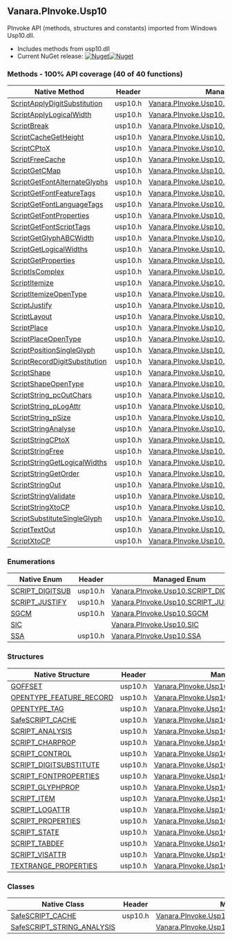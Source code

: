 ## Vanara.PInvoke.Usp10  
PInvoke API (methods, structures and constants) imported from Windows Usp10.dll.

- Includes methods from usp10.dll  
- Current NuGet release: [![Nuget](https://img.shields.io/nuget/v/Vanara.PInvoke.Usp10?logo=nuget&style=flat-square)![Nuget](https://img.shields.io/nuget/dt/Vanara.PInvoke.Usp10?label=%20&style=flat-square)](https://www.nuget.org/packages/Vanara.PInvoke.Usp10)  
### Methods - 100% API coverage (40 of 40 functions)  
Native Method | Header | Managed Method  
--- | --- | ---  
[ScriptApplyDigitSubstitution](https://www.google.com/search?num=5&q=ScriptApplyDigitSubstitution+site%3Adocs.microsoft.com) | usp10.h | [Vanara.PInvoke.Usp10.ScriptApplyDigitSubstitution](https://github.com/dahall/Vanara/search?l=C%23&q=ScriptApplyDigitSubstitution)  
[ScriptApplyLogicalWidth](https://www.google.com/search?num=5&q=ScriptApplyLogicalWidth+site%3Adocs.microsoft.com) | usp10.h | [Vanara.PInvoke.Usp10.ScriptApplyLogicalWidth](https://github.com/dahall/Vanara/search?l=C%23&q=ScriptApplyLogicalWidth)  
[ScriptBreak](https://www.google.com/search?num=5&q=ScriptBreak+site%3Adocs.microsoft.com) | usp10.h | [Vanara.PInvoke.Usp10.ScriptBreak](https://github.com/dahall/Vanara/search?l=C%23&q=ScriptBreak)  
[ScriptCacheGetHeight](https://www.google.com/search?num=5&q=ScriptCacheGetHeight+site%3Adocs.microsoft.com) | usp10.h | [Vanara.PInvoke.Usp10.ScriptCacheGetHeight](https://github.com/dahall/Vanara/search?l=C%23&q=ScriptCacheGetHeight)  
[ScriptCPtoX](https://www.google.com/search?num=5&q=ScriptCPtoX+site%3Adocs.microsoft.com) | usp10.h | [Vanara.PInvoke.Usp10.ScriptCPtoX](https://github.com/dahall/Vanara/search?l=C%23&q=ScriptCPtoX)  
[ScriptFreeCache](https://www.google.com/search?num=5&q=ScriptFreeCache+site%3Adocs.microsoft.com) | usp10.h | [Vanara.PInvoke.Usp10.ScriptFreeCache](https://github.com/dahall/Vanara/search?l=C%23&q=ScriptFreeCache)  
[ScriptGetCMap](https://www.google.com/search?num=5&q=ScriptGetCMap+site%3Adocs.microsoft.com) | usp10.h | [Vanara.PInvoke.Usp10.ScriptGetCMap](https://github.com/dahall/Vanara/search?l=C%23&q=ScriptGetCMap)  
[ScriptGetFontAlternateGlyphs](https://www.google.com/search?num=5&q=ScriptGetFontAlternateGlyphs+site%3Adocs.microsoft.com) | usp10.h | [Vanara.PInvoke.Usp10.ScriptGetFontAlternateGlyphs](https://github.com/dahall/Vanara/search?l=C%23&q=ScriptGetFontAlternateGlyphs)  
[ScriptGetFontFeatureTags](https://www.google.com/search?num=5&q=ScriptGetFontFeatureTags+site%3Adocs.microsoft.com) | usp10.h | [Vanara.PInvoke.Usp10.ScriptGetFontFeatureTags](https://github.com/dahall/Vanara/search?l=C%23&q=ScriptGetFontFeatureTags)  
[ScriptGetFontLanguageTags](https://www.google.com/search?num=5&q=ScriptGetFontLanguageTags+site%3Adocs.microsoft.com) | usp10.h | [Vanara.PInvoke.Usp10.ScriptGetFontLanguageTags](https://github.com/dahall/Vanara/search?l=C%23&q=ScriptGetFontLanguageTags)  
[ScriptGetFontProperties](https://www.google.com/search?num=5&q=ScriptGetFontProperties+site%3Adocs.microsoft.com) | usp10.h | [Vanara.PInvoke.Usp10.ScriptGetFontProperties](https://github.com/dahall/Vanara/search?l=C%23&q=ScriptGetFontProperties)  
[ScriptGetFontScriptTags](https://www.google.com/search?num=5&q=ScriptGetFontScriptTags+site%3Adocs.microsoft.com) | usp10.h | [Vanara.PInvoke.Usp10.ScriptGetFontScriptTags](https://github.com/dahall/Vanara/search?l=C%23&q=ScriptGetFontScriptTags)  
[ScriptGetGlyphABCWidth](https://www.google.com/search?num=5&q=ScriptGetGlyphABCWidth+site%3Adocs.microsoft.com) | usp10.h | [Vanara.PInvoke.Usp10.ScriptGetGlyphABCWidth](https://github.com/dahall/Vanara/search?l=C%23&q=ScriptGetGlyphABCWidth)  
[ScriptGetLogicalWidths](https://www.google.com/search?num=5&q=ScriptGetLogicalWidths+site%3Adocs.microsoft.com) | usp10.h | [Vanara.PInvoke.Usp10.ScriptGetLogicalWidths](https://github.com/dahall/Vanara/search?l=C%23&q=ScriptGetLogicalWidths)  
[ScriptGetProperties](https://www.google.com/search?num=5&q=ScriptGetProperties+site%3Adocs.microsoft.com) | usp10.h | [Vanara.PInvoke.Usp10.ScriptGetProperties](https://github.com/dahall/Vanara/search?l=C%23&q=ScriptGetProperties)  
[ScriptIsComplex](https://www.google.com/search?num=5&q=ScriptIsComplex+site%3Adocs.microsoft.com) | usp10.h | [Vanara.PInvoke.Usp10.ScriptIsComplex](https://github.com/dahall/Vanara/search?l=C%23&q=ScriptIsComplex)  
[ScriptItemize](https://www.google.com/search?num=5&q=ScriptItemize+site%3Adocs.microsoft.com) | usp10.h | [Vanara.PInvoke.Usp10.ScriptItemize](https://github.com/dahall/Vanara/search?l=C%23&q=ScriptItemize)  
[ScriptItemizeOpenType](https://www.google.com/search?num=5&q=ScriptItemizeOpenType+site%3Adocs.microsoft.com) | usp10.h | [Vanara.PInvoke.Usp10.ScriptItemizeOpenType](https://github.com/dahall/Vanara/search?l=C%23&q=ScriptItemizeOpenType)  
[ScriptJustify](https://www.google.com/search?num=5&q=ScriptJustify+site%3Adocs.microsoft.com) | usp10.h | [Vanara.PInvoke.Usp10.ScriptJustify](https://github.com/dahall/Vanara/search?l=C%23&q=ScriptJustify)  
[ScriptLayout](https://www.google.com/search?num=5&q=ScriptLayout+site%3Adocs.microsoft.com) | usp10.h | [Vanara.PInvoke.Usp10.ScriptLayout](https://github.com/dahall/Vanara/search?l=C%23&q=ScriptLayout)  
[ScriptPlace](https://www.google.com/search?num=5&q=ScriptPlace+site%3Adocs.microsoft.com) | usp10.h | [Vanara.PInvoke.Usp10.ScriptPlace](https://github.com/dahall/Vanara/search?l=C%23&q=ScriptPlace)  
[ScriptPlaceOpenType](https://www.google.com/search?num=5&q=ScriptPlaceOpenType+site%3Adocs.microsoft.com) | usp10.h | [Vanara.PInvoke.Usp10.ScriptPlaceOpenType](https://github.com/dahall/Vanara/search?l=C%23&q=ScriptPlaceOpenType)  
[ScriptPositionSingleGlyph](https://www.google.com/search?num=5&q=ScriptPositionSingleGlyph+site%3Adocs.microsoft.com) | usp10.h | [Vanara.PInvoke.Usp10.ScriptPositionSingleGlyph](https://github.com/dahall/Vanara/search?l=C%23&q=ScriptPositionSingleGlyph)  
[ScriptRecordDigitSubstitution](https://www.google.com/search?num=5&q=ScriptRecordDigitSubstitution+site%3Adocs.microsoft.com) | usp10.h | [Vanara.PInvoke.Usp10.ScriptRecordDigitSubstitution](https://github.com/dahall/Vanara/search?l=C%23&q=ScriptRecordDigitSubstitution)  
[ScriptShape](https://www.google.com/search?num=5&q=ScriptShape+site%3Adocs.microsoft.com) | usp10.h | [Vanara.PInvoke.Usp10.ScriptShape](https://github.com/dahall/Vanara/search?l=C%23&q=ScriptShape)  
[ScriptShapeOpenType](https://www.google.com/search?num=5&q=ScriptShapeOpenType+site%3Adocs.microsoft.com) | usp10.h | [Vanara.PInvoke.Usp10.ScriptShapeOpenType](https://github.com/dahall/Vanara/search?l=C%23&q=ScriptShapeOpenType)  
[ScriptString_pcOutChars](https://www.google.com/search?num=5&q=ScriptString_pcOutChars+site%3Adocs.microsoft.com) | usp10.h | [Vanara.PInvoke.Usp10.ScriptString_pcOutChars](https://github.com/dahall/Vanara/search?l=C%23&q=ScriptString_pcOutChars)  
[ScriptString_pLogAttr](https://www.google.com/search?num=5&q=ScriptString_pLogAttr+site%3Adocs.microsoft.com) | usp10.h | [Vanara.PInvoke.Usp10.ScriptString_pLogAttr](https://github.com/dahall/Vanara/search?l=C%23&q=ScriptString_pLogAttr)  
[ScriptString_pSize](https://www.google.com/search?num=5&q=ScriptString_pSize+site%3Adocs.microsoft.com) | usp10.h | [Vanara.PInvoke.Usp10.ScriptString_pSize](https://github.com/dahall/Vanara/search?l=C%23&q=ScriptString_pSize)  
[ScriptStringAnalyse](https://www.google.com/search?num=5&q=ScriptStringAnalyse+site%3Adocs.microsoft.com) | usp10.h | [Vanara.PInvoke.Usp10.ScriptStringAnalyse](https://github.com/dahall/Vanara/search?l=C%23&q=ScriptStringAnalyse)  
[ScriptStringCPtoX](https://www.google.com/search?num=5&q=ScriptStringCPtoX+site%3Adocs.microsoft.com) | usp10.h | [Vanara.PInvoke.Usp10.ScriptStringCPtoX](https://github.com/dahall/Vanara/search?l=C%23&q=ScriptStringCPtoX)  
[ScriptStringFree](https://www.google.com/search?num=5&q=ScriptStringFree+site%3Adocs.microsoft.com) | usp10.h | [Vanara.PInvoke.Usp10.ScriptStringFree](https://github.com/dahall/Vanara/search?l=C%23&q=ScriptStringFree)  
[ScriptStringGetLogicalWidths](https://www.google.com/search?num=5&q=ScriptStringGetLogicalWidths+site%3Adocs.microsoft.com) | usp10.h | [Vanara.PInvoke.Usp10.ScriptStringGetLogicalWidths](https://github.com/dahall/Vanara/search?l=C%23&q=ScriptStringGetLogicalWidths)  
[ScriptStringGetOrder](https://www.google.com/search?num=5&q=ScriptStringGetOrder+site%3Adocs.microsoft.com) | usp10.h | [Vanara.PInvoke.Usp10.ScriptStringGetOrder](https://github.com/dahall/Vanara/search?l=C%23&q=ScriptStringGetOrder)  
[ScriptStringOut](https://www.google.com/search?num=5&q=ScriptStringOut+site%3Adocs.microsoft.com) | usp10.h | [Vanara.PInvoke.Usp10.ScriptStringOut](https://github.com/dahall/Vanara/search?l=C%23&q=ScriptStringOut)  
[ScriptStringValidate](https://www.google.com/search?num=5&q=ScriptStringValidate+site%3Adocs.microsoft.com) | usp10.h | [Vanara.PInvoke.Usp10.ScriptStringValidate](https://github.com/dahall/Vanara/search?l=C%23&q=ScriptStringValidate)  
[ScriptStringXtoCP](https://www.google.com/search?num=5&q=ScriptStringXtoCP+site%3Adocs.microsoft.com) | usp10.h | [Vanara.PInvoke.Usp10.ScriptStringXtoCP](https://github.com/dahall/Vanara/search?l=C%23&q=ScriptStringXtoCP)  
[ScriptSubstituteSingleGlyph](https://www.google.com/search?num=5&q=ScriptSubstituteSingleGlyph+site%3Adocs.microsoft.com) | usp10.h | [Vanara.PInvoke.Usp10.ScriptSubstituteSingleGlyph](https://github.com/dahall/Vanara/search?l=C%23&q=ScriptSubstituteSingleGlyph)  
[ScriptTextOut](https://www.google.com/search?num=5&q=ScriptTextOut+site%3Adocs.microsoft.com) | usp10.h | [Vanara.PInvoke.Usp10.ScriptTextOut](https://github.com/dahall/Vanara/search?l=C%23&q=ScriptTextOut)  
[ScriptXtoCP](https://www.google.com/search?num=5&q=ScriptXtoCP+site%3Adocs.microsoft.com) | usp10.h | [Vanara.PInvoke.Usp10.ScriptXtoCP](https://github.com/dahall/Vanara/search?l=C%23&q=ScriptXtoCP)  
### Enumerations  
Native Enum | Header | Managed Enum  
--- | --- | ---  
[SCRIPT_DIGITSUB](https://www.google.com/search?num=5&q=SCRIPT_DIGITSUB+site%3Adocs.microsoft.com) | usp10.h | [Vanara.PInvoke.Usp10.SCRIPT_DIGITSUB](https://github.com/dahall/Vanara/search?l=C%23&q=SCRIPT_DIGITSUB)  
[SCRIPT_JUSTIFY](https://www.google.com/search?num=5&q=SCRIPT_JUSTIFY+site%3Adocs.microsoft.com) | usp10.h | [Vanara.PInvoke.Usp10.SCRIPT_JUSTIFY](https://github.com/dahall/Vanara/search?l=C%23&q=SCRIPT_JUSTIFY)  
[SGCM](https://www.google.com/search?num=5&q=SGCM+site%3Adocs.microsoft.com) | usp10.h | [Vanara.PInvoke.Usp10.SGCM](https://github.com/dahall/Vanara/search?l=C%23&q=SGCM)  
[SIC](https://www.google.com/search?num=5&q=SIC+site%3Adocs.microsoft.com) |  | [Vanara.PInvoke.Usp10.SIC](https://github.com/dahall/Vanara/search?l=C%23&q=SIC)  
[SSA](https://www.google.com/search?num=5&q=SSA+site%3Adocs.microsoft.com) | usp10.h | [Vanara.PInvoke.Usp10.SSA](https://github.com/dahall/Vanara/search?l=C%23&q=SSA)  
### Structures  
Native Structure | Header | Managed Structure  
--- | --- | ---  
[GOFFSET](https://www.google.com/search?num=5&q=GOFFSET+site%3Adocs.microsoft.com) | usp10.h | [Vanara.PInvoke.Usp10.GOFFSET](https://github.com/dahall/Vanara/search?l=C%23&q=GOFFSET)  
[OPENTYPE_FEATURE_RECORD](https://www.google.com/search?num=5&q=OPENTYPE_FEATURE_RECORD+site%3Adocs.microsoft.com) | usp10.h | [Vanara.PInvoke.Usp10.OPENTYPE_FEATURE_RECORD](https://github.com/dahall/Vanara/search?l=C%23&q=OPENTYPE_FEATURE_RECORD)  
[OPENTYPE_TAG](https://www.google.com/search?num=5&q=OPENTYPE_TAG+site%3Adocs.microsoft.com) | usp10.h | [Vanara.PInvoke.Usp10.OPENTYPE_TAG](https://github.com/dahall/Vanara/search?l=C%23&q=OPENTYPE_TAG)  
[SafeSCRIPT_CACHE](https://www.google.com/search?num=5&q=SafeSCRIPT_CACHE+site%3Adocs.microsoft.com) | usp10.h | [Vanara.PInvoke.Usp10.SafeSCRIPT_CACHE](https://github.com/dahall/Vanara/search?l=C%23&q=SafeSCRIPT_CACHE)  
[SCRIPT_ANALYSIS](https://www.google.com/search?num=5&q=SCRIPT_ANALYSIS+site%3Adocs.microsoft.com) | usp10.h | [Vanara.PInvoke.Usp10.SCRIPT_ANALYSIS](https://github.com/dahall/Vanara/search?l=C%23&q=SCRIPT_ANALYSIS)  
[SCRIPT_CHARPROP](https://www.google.com/search?num=5&q=SCRIPT_CHARPROP+site%3Adocs.microsoft.com) | usp10.h | [Vanara.PInvoke.Usp10.SCRIPT_CHARPROP](https://github.com/dahall/Vanara/search?l=C%23&q=SCRIPT_CHARPROP)  
[SCRIPT_CONTROL](https://www.google.com/search?num=5&q=SCRIPT_CONTROL+site%3Adocs.microsoft.com) | usp10.h | [Vanara.PInvoke.Usp10.SCRIPT_CONTROL](https://github.com/dahall/Vanara/search?l=C%23&q=SCRIPT_CONTROL)  
[SCRIPT_DIGITSUBSTITUTE](https://www.google.com/search?num=5&q=SCRIPT_DIGITSUBSTITUTE+site%3Adocs.microsoft.com) | usp10.h | [Vanara.PInvoke.Usp10.SCRIPT_DIGITSUBSTITUTE](https://github.com/dahall/Vanara/search?l=C%23&q=SCRIPT_DIGITSUBSTITUTE)  
[SCRIPT_FONTPROPERTIES](https://www.google.com/search?num=5&q=SCRIPT_FONTPROPERTIES+site%3Adocs.microsoft.com) | usp10.h | [Vanara.PInvoke.Usp10.SCRIPT_FONTPROPERTIES](https://github.com/dahall/Vanara/search?l=C%23&q=SCRIPT_FONTPROPERTIES)  
[SCRIPT_GLYPHPROP](https://www.google.com/search?num=5&q=SCRIPT_GLYPHPROP+site%3Adocs.microsoft.com) | usp10.h | [Vanara.PInvoke.Usp10.SCRIPT_GLYPHPROP](https://github.com/dahall/Vanara/search?l=C%23&q=SCRIPT_GLYPHPROP)  
[SCRIPT_ITEM](https://www.google.com/search?num=5&q=SCRIPT_ITEM+site%3Adocs.microsoft.com) | usp10.h | [Vanara.PInvoke.Usp10.SCRIPT_ITEM](https://github.com/dahall/Vanara/search?l=C%23&q=SCRIPT_ITEM)  
[SCRIPT_LOGATTR](https://www.google.com/search?num=5&q=SCRIPT_LOGATTR+site%3Adocs.microsoft.com) | usp10.h | [Vanara.PInvoke.Usp10.SCRIPT_LOGATTR](https://github.com/dahall/Vanara/search?l=C%23&q=SCRIPT_LOGATTR)  
[SCRIPT_PROPERTIES](https://www.google.com/search?num=5&q=SCRIPT_PROPERTIES+site%3Adocs.microsoft.com) | usp10.h | [Vanara.PInvoke.Usp10.SCRIPT_PROPERTIES](https://github.com/dahall/Vanara/search?l=C%23&q=SCRIPT_PROPERTIES)  
[SCRIPT_STATE](https://www.google.com/search?num=5&q=SCRIPT_STATE+site%3Adocs.microsoft.com) | usp10.h | [Vanara.PInvoke.Usp10.SCRIPT_STATE](https://github.com/dahall/Vanara/search?l=C%23&q=SCRIPT_STATE)  
[SCRIPT_TABDEF](https://www.google.com/search?num=5&q=SCRIPT_TABDEF+site%3Adocs.microsoft.com) | usp10.h | [Vanara.PInvoke.Usp10.SCRIPT_TABDEF](https://github.com/dahall/Vanara/search?l=C%23&q=SCRIPT_TABDEF)  
[SCRIPT_VISATTR](https://www.google.com/search?num=5&q=SCRIPT_VISATTR+site%3Adocs.microsoft.com) | usp10.h | [Vanara.PInvoke.Usp10.SCRIPT_VISATTR](https://github.com/dahall/Vanara/search?l=C%23&q=SCRIPT_VISATTR)  
[TEXTRANGE_PROPERTIES](https://www.google.com/search?num=5&q=TEXTRANGE_PROPERTIES+site%3Adocs.microsoft.com) | usp10.h | [Vanara.PInvoke.Usp10.TEXTRANGE_PROPERTIES](https://github.com/dahall/Vanara/search?l=C%23&q=TEXTRANGE_PROPERTIES)  
### Classes  
Native Class | Header | Managed Class  
--- | --- | ---  
[SafeSCRIPT_CACHE](https://www.google.com/search?num=5&q=SafeSCRIPT_CACHE+site%3Adocs.microsoft.com) | usp10.h | [Vanara.PInvoke.Usp10.SafeSCRIPT_CACHE](https://github.com/dahall/Vanara/search?l=C%23&q=SafeSCRIPT_CACHE)  
[SafeSCRIPT_STRING_ANALYSIS](https://www.google.com/search?num=5&q=SafeSCRIPT_STRING_ANALYSIS+site%3Adocs.microsoft.com) |  | [Vanara.PInvoke.Usp10.SafeSCRIPT_STRING_ANALYSIS](https://github.com/dahall/Vanara/search?l=C%23&q=SafeSCRIPT_STRING_ANALYSIS)  
